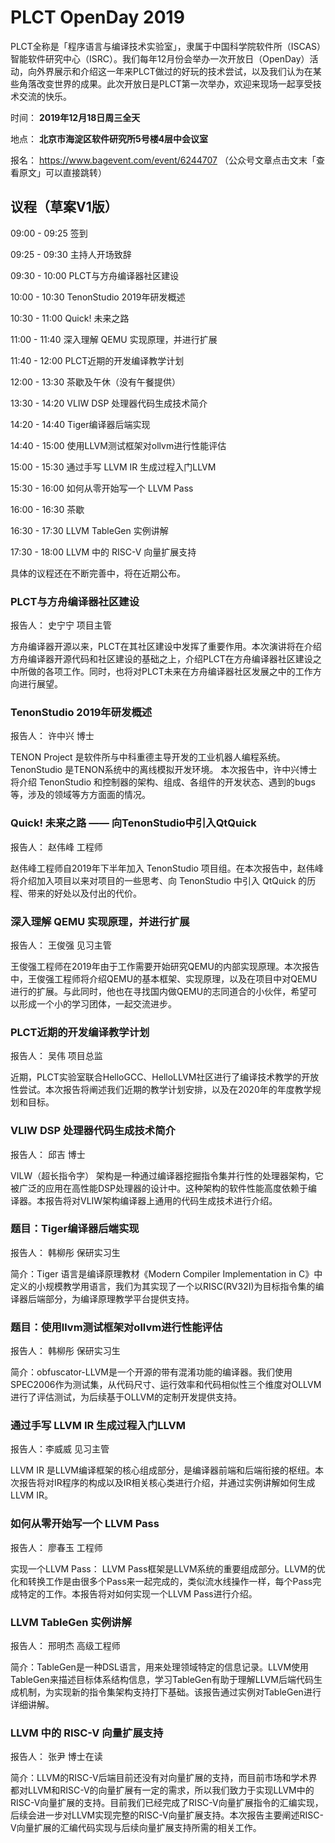 # PLCT OpenDay 2019

PLCT全称是「程序语言与编译技术实验室」，隶属于中国科学院软件所（ISCAS）智能软件研究中心（ISRC）。我们每年12月份会举办一次开放日（OpenDay）活动，向外界展示和介绍这一年来PLCT做过的好玩的技术尝试，以及我们认为在某些角落改变世界的成果。此次开放日是PLCT第一次举办，欢迎来现场一起享受技术交流的快乐。

时间： **2019年12月18日周三全天**

地点： **北京市海淀区软件研究所5号楼4层中会议室**

报名： https://www.bagevent.com/event/6244707
（公众号文章点击文末「查看原文」可以直接跳转）

## 议程（草案V1版）

09:00 - 09:25 签到

09:25 - 09:30 主持人开场致辞

09:30 - 10:00 PLCT与方舟编译器社区建设

10:00 - 10:30 TenonStudio 2019年研发概述

10:30 - 11:00 Quick! 未来之路

11:00 - 11:40 深入理解 QEMU 实现原理，并进行扩展

11:40 - 12:00 PLCT近期的开发编译教学计划


12:00 - 13:30 茶歇及午休（没有午餐提供）

13:30 - 14:20 VLIW DSP 处理器代码生成技术简介

14:20 - 14:40 Tiger编译器后端实现

14:40 - 15:00 使用LLVM测试框架对ollvm进行性能评估

15:00 - 15:30 通过手写 LLVM IR 生成过程入门LLVM

15:30 - 16:00 如何从零开始写一个 LLVM Pass

16:00 - 16:30 茶歇

16:30 - 17:30 LLVM TableGen 实例讲解

17:30 - 18:00 LLVM 中的 RISC-V 向量扩展支持

具体的议程还在不断完善中，将在近期公布。

### PLCT与方舟编译器社区建设

报告人： 史宁宁 项目主管

方舟编译器开源以来，PLCT在其社区建设中发挥了重要作用。本次演讲将在介绍方舟编译器开源代码和社区建设的基础之上，介绍PLCT在方舟编译器社区建设之中所做的各项工作。同时，也将对PLCT未来在方舟编译器社区发展之中的工作方向进行展望。

### TenonStudio 2019年研发概述

报告人： 许中兴 博士

TENON Project 是软件所与中科重德主导开发的工业机器人编程系统。 TenonStudio 是TENON系统中的离线模拟开发环境。
本次报告中，许中兴博士将介绍 TenonStudio 和控制器的架构、组成、各组件的开发状态、遇到的bugs等，涉及的领域等方方面面的情况。

### Quick! 未来之路 —— 向TenonStudio中引入QtQuick

报告人： 赵伟峰 工程师

赵伟峰工程师自2019年下半年加入 TenonStudio 项目组。在本次报告中，赵伟峰将介绍加入项目以来对项目的一些思考、向 TenonStudio 中引入 QtQuick 的历程、带来的好处以及付出的代价。

### 深入理解 QEMU 实现原理，并进行扩展

报告人： 王俊强 见习主管

王俊强工程师在2019年由于工作需要开始研究QEMU的内部实现原理。本次报告中，王俊强工程师将介绍QEMU的基本框架、实现原理，以及在项目中对QEMU进行的扩展。与此同时，他也在寻找国内做QEMU的志同道合的小伙伴，希望可以形成一个小的学习团体，一起交流进步。

### PLCT近期的开发编译教学计划

报告人： 吴伟 项目总监

近期，PLCT实验室联合HelloGCC、HelloLLVM社区进行了编译技术教学的开放性尝试。本次报告将阐述我们近期的教学计划安排，以及在2020年的年度教学规划和目标。

### VLIW DSP 处理器代码生成技术简介

报告人： 邱吉 博士

VILW（超长指令字） 架构是一种通过编译器挖掘指令集并行性的处理器架构，它被广泛的应用在高性能DSP处理器的设计中。这种架构的软件性能高度依赖于编译器。本报告将对VLIW架构编译器上通用的代码生成技术进行介绍。

### 题目：Tiger编译器后端实现

报告人： 韩柳彤 保研实习生

简介：Tiger 语言是编译原理教材《Modern Compiler Implementation in C》中定义的小规模教学用语言，我们为其实现了一个以RISC(RV32I)为目标指令集的编译器后端部分，为编译原理教学平台提供支持。


### 题目：使用llvm测试框架对ollvm进行性能评估

报告人： 韩柳彤 保研实习生

简介：obfuscator-LLVM是一个开源的带有混淆功能的编译器。我们使用SPEC2006作为测试集，从代码尺寸、运行效率和代码相似性三个维度对OLLVM进行了评估测试，为后续基于OLLVM的定制开发提供支持。



### 通过手写 LLVM IR 生成过程入门LLVM

报告人：李威威 见习主管

LLVM IR 是LLVM编译框架的核心组成部分，是编译器前端和后端衔接的枢纽。本次报告将对IR程序的构成以及IR相关核心类进行介绍，并通过实例讲解如何生成LLVM IR。

### 如何从零开始写一个 LLVM Pass

报告人： 廖春玉 工程师

实现一个LLVM Pass： LLVM Pass框架是LLVM系统的重要组成部分。LLVM的优化和转换工作是由很多个Pass来一起完成的，类似流水线操作一样，每个Pass完成特定的工作。本报告将对如何实现一个LLVM Pass进行介绍。

### LLVM TableGen 实例讲解

报告人： 邢明杰 高级工程师

简介：TableGen是一种DSL语言，用来处理领域特定的信息记录。LLVM使用TableGen来描述目标体系结构信息，学习TableGen有助于理解LLVM后端代码生成机制，为实现新的指令集架构支持打下基础。该报告通过实例对TableGen进行详细讲解。

### LLVM 中的 RISC-V 向量扩展支持

报告人： 张尹 博士在读

简介：LLVM的RISC-V后端目前还没有对向量扩展的支持，而目前市场和学术界都对LLVM和RISC-V的向量扩展有一定的需求，所以我们致力于实现LLVM中的RISC-V向量扩展的支持。目前我们已经完成了RISC-V向量扩展指令的汇编实现，后续会进一步对LLVM实现完整的RISC-V向量扩展支持。本次报告主要阐述RISC-V向量扩展的汇编代码实现与后续向量扩展支持所需的相关工作。
